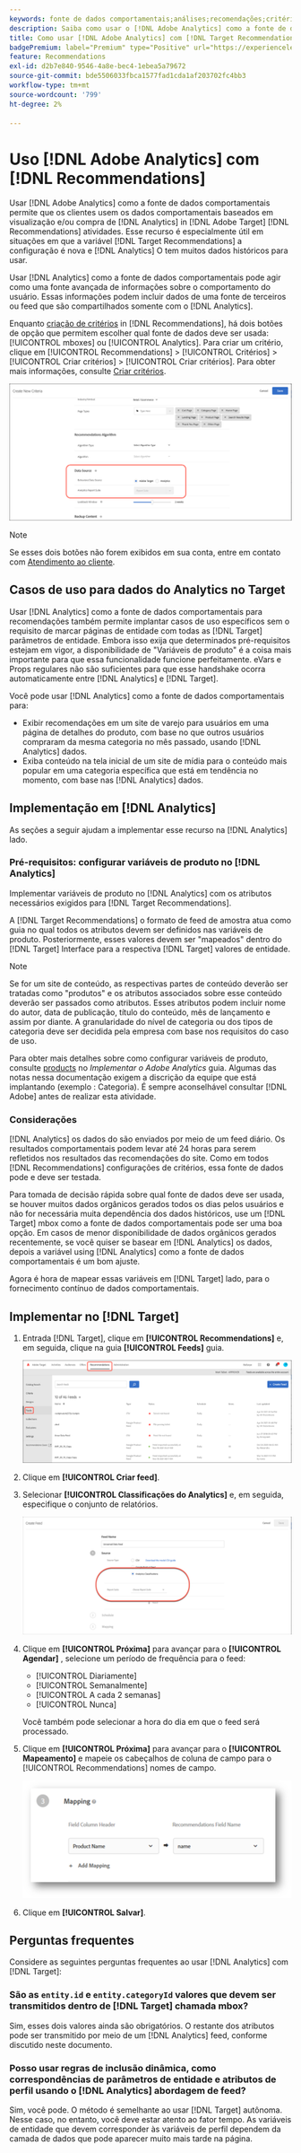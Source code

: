 ```yaml
---
keywords: fonte de dados comportamentais;análises;recomendações;critérios;variáveis do produto
description: Saiba como usar o [!DNL Adobe Analytics] como a fonte de dados comportamentais para usar os dados comportamentais baseados em visualização e/ou compra do [!DNL Analytics] in [!DNL Target Recommendations].
title: Como usar [!DNL Adobe Analytics] com [!DNL Target Recommendations]?
badgePremium: label="Premium" type="Positive" url="https://experienceleague.adobe.com/docs/target/using/introduction/intro.html?lang=en#premium newtab=true" tooltip="See what's included in Target Premium."
feature: Recommendations
exl-id: d2b7e840-9546-4a8e-bec4-1ebea5a79672
source-git-commit: bde5506033fbca1577fad1cda1af203702fc4bb3
workflow-type: tm+mt
source-wordcount: '799'
ht-degree: 2%

---
```


# Uso [!DNL Adobe Analytics] com [!DNL Recommendations]

Usar [!DNL Adobe Analytics] como a fonte de dados comportamentais permite que os clientes usem os dados comportamentais baseados em visualização e/ou compra de [!DNL Analytics] in [!DNL Adobe Target] [!DNL Recommendations] atividades. Esse recurso é especialmente útil em situações em que a variável [!DNL Target Recommendations] a configuração é nova e [!DNL Analytics] O tem muitos dados históricos para usar.

Usar [!DNL Analytics] como a fonte de dados comportamentais pode agir como uma fonte avançada de informações sobre o comportamento do usuário. Essas informações podem incluir dados de uma fonte de terceiros ou feed que são compartilhados somente com o [!DNL Analytics].

Enquanto [criação de critérios](/help/main/c-recommendations/c-algorithms/create-new-algorithm.md) in [!DNL Recommendations], há dois botões de opção que permitem escolher qual fonte de dados deve ser usada: [!UICONTROL mboxes] ou [!UICONTROL Analytics]. Para criar um critério, clique em [!UICONTROL Recommendations] > [!UICONTROL Critérios] > [!UICONTROL Criar critérios] > [!UICONTROL Criar critérios]. Para obter mais informações, consulte [Criar critérios](/help/main/c-recommendations/c-algorithms/create-new-algorithm.md).

![Botões comportamentais da fonte de dados](assets/behavioral-data-source.png)

>[!NOTE]
>
>Se esses dois botões não forem exibidos em sua conta, entre em contato com [Atendimento ao cliente](/help/main/cmp-resources-and-contact-information.md#reference_ACA3391A00EF467B87930A450050077C).

## Casos de uso para dados do Analytics no Target

Usar [!DNL Analytics] como a fonte de dados comportamentais para recomendações também permite implantar casos de uso específicos sem o requisito de marcar páginas de entidade com todas as [!DNL Target] parâmetros de entidade. Embora isso exija que determinados pré-requisitos estejam em vigor, a disponibilidade de &quot;Variáveis de produto&quot; é a coisa mais importante para que essa funcionalidade funcione perfeitamente. eVars e Props regulares não são suficientes para que esse handshake ocorra automaticamente entre [!DNL Analytics] e [!DNL Target].

Você pode usar [!DNL Analytics] como a fonte de dados comportamentais para:

* Exibir recomendações em um site de varejo para usuários em uma página de detalhes do produto, com base no que outros usuários compraram da mesma categoria no mês passado, usando [!DNL Analytics] dados.
* Exiba conteúdo na tela inicial de um site de mídia para o conteúdo mais popular em uma categoria específica que está em tendência no momento, com base nas [!DNL Analytics] dados.

## Implementação em [!DNL Analytics]

As seções a seguir ajudam a implementar esse recurso na [!DNL Analytics] lado.

### Pré-requisitos: configurar variáveis de produto no [!DNL Analytics]

Implementar variáveis de produto no [!DNL Analytics] com os atributos necessários exigidos para [!DNL Target Recommendations].

A [!DNL Target Recommendations] o formato de feed de amostra atua como guia no qual todos os atributos devem ser definidos nas variáveis de produto. Posteriormente, esses valores devem ser &quot;mapeados&quot; dentro do [!DNL Target] Interface para a respectiva [!DNL Target] valores de entidade.

>[!NOTE]
>
>Se for um site de conteúdo, as respectivas partes de conteúdo deverão ser tratadas como &quot;produtos&quot; e os atributos associados sobre esse conteúdo deverão ser passados como atributos. Esses atributos podem incluir nome do autor, data de publicação, título do conteúdo, mês de lançamento e assim por diante. A granularidade do nível de categoria ou dos tipos de categoria deve ser decidida pela empresa com base nos requisitos do caso de uso.

Para obter mais detalhes sobre como configurar variáveis de produto, consulte [products](https://experienceleague.adobe.com/docs/analytics/implementation/vars/page-vars/products.html) no *Implementar o Adobe Analytics* guia. Algumas das notas nessa documentação exigem a discrição da equipe que está implantando (exemplo : Categoria). É sempre aconselhável consultar [!DNL Adobe] antes de realizar esta atividade.

### Considerações

[!DNL Analytics] os dados do são enviados por meio de um feed diário. Os resultados comportamentais podem levar até 24 horas para serem refletidos nos resultados das recomendações do site. Como em todos [!DNL Recommendations] configurações de critérios, essa fonte de dados pode e deve ser testada.

Para tomada de decisão rápida sobre qual fonte de dados deve ser usada, se houver muitos dados orgânicos gerados todos os dias pelos usuários e não for necessária muita dependência dos dados históricos, use um [!DNL Target] mbox como a fonte de dados comportamentais pode ser uma boa opção. Em casos de menor disponibilidade de dados orgânicos gerados recentemente, se você quiser se basear em [!DNL Analytics] os dados, depois a variável using [!DNL Analytics] como a fonte de dados comportamentais é um bom ajuste.

Agora é hora de mapear essas variáveis em [!DNL Target] lado, para o fornecimento contínuo de dados comportamentais.

## Implementar no [!DNL Target]

1. Entrada [!DNL Target], clique em **[!UICONTROL Recommendations]** e, em seguida, clique na guia **[!UICONTROL Feeds]** guia.

   ![Feeds](/help/main/c-recommendations/c-algorithms/assets/feeds-tab.png)

1. Clique em **[!UICONTROL Criar feed]**.

1. Selecionar **[!UICONTROL Classificações do Analytics]** e, em seguida, especifique o conjunto de relatórios.

   ![Opção Classificações do Analytics](/help/main/c-recommendations/c-algorithms/assets/analytics-classifications.png)

1. Clique em **[!UICONTROL Próxima]** para avançar para o **[!UICONTROL Agendar]** , selecione um período de frequência para o feed:

   * [!UICONTROL Diariamente]
   * [!UICONTROL Semanalmente]
   * [!UICONTROL A cada 2 semanas]
   * [!UICONTROL Nunca]

   Você também pode selecionar a hora do dia em que o feed será processado.

1. Clique em **[!UICONTROL Próxima]** para avançar para o  **[!UICONTROL Mapeamento]** e mapeie os cabeçalhos de coluna de campo para o [!UICONTROL Recommendations] nomes de campo.

   ![Seção Mapeamento](/help/main/c-recommendations/c-algorithms/assets/mapping.png)

1. Clique em **[!UICONTROL Salvar]**.

## Perguntas frequentes

Considere as seguintes perguntas frequentes ao usar [!DNL Analytics] com [!DNL Target]:

### São as `entity.id` e `entity.categoryId` valores que devem ser transmitidos dentro de [!DNL Target] chamada mbox?

Sim, esses dois valores ainda são obrigatórios. O restante dos atributos pode ser transmitido por meio de um [!DNL Analytics] feed, conforme discutido neste documento.

### Posso usar regras de inclusão dinâmica, como correspondências de parâmetros de entidade e atributos de perfil usando o [!DNL Analytics] abordagem de feed?

Sim, você pode. O método é semelhante ao usar [!DNL Target] autônoma. Nesse caso, no entanto, você deve estar atento ao fator tempo. As variáveis de entidade que devem corresponder às variáveis de perfil dependem da camada de dados que pode aparecer muito mais tarde na página.
